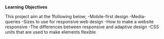 **Learning Objectives**

This project aim at the 1following below;
-Mobile-first design
-Media-queries
-Sizes to use for responsive web design
-How to make a website responsive
-The differences between responsive and adaptive design
-CSS units that are used to make elements flexible
